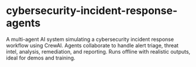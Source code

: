 # cybersecurity-incident-response-agents
A multi-agent AI system simulating a cybersecurity incident response workflow using CrewAI. Agents collaborate to handle alert triage, threat intel, analysis, remediation, and reporting. Runs offline with realistic outputs, ideal for demos and training.
